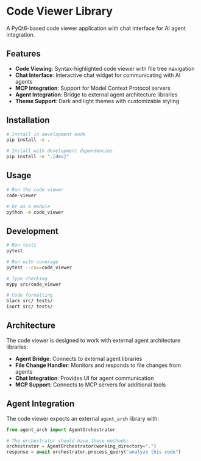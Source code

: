 # Code Viewer Library

A PyQt6-based code viewer application with chat interface for AI agent integration.

## Features

- **Code Viewing**: Syntax-highlighted code viewer with file tree navigation
- **Chat Interface**: Interactive chat widget for communicating with AI agents
- **MCP Integration**: Support for Model Context Protocol servers
- **Agent Integration**: Bridge to external agent architecture libraries
- **Theme Support**: Dark and light themes with customizable styling

## Installation

```bash
# Install in development mode
pip install -e .

# Install with development dependencies
pip install -e ".[dev]"
```

## Usage

```bash
# Run the code viewer
code-viewer

# Or as a module
python -m code_viewer
```

## Development

```bash
# Run tests
pytest

# Run with coverage
pytest --cov=code_viewer

# Type checking
mypy src/code_viewer

# Code formatting
black src/ tests/
isort src/ tests/
```

## Architecture

The code viewer is designed to work with external agent architecture libraries:

- **Agent Bridge**: Connects to external agent libraries
- **File Change Handler**: Monitors and responds to file changes from agents
- **Chat Integration**: Provides UI for agent communication
- **MCP Support**: Connects to MCP servers for additional tools

## Agent Integration

The code viewer expects an external `agent_arch` library with:

```python
from agent_arch import AgentOrchestrator

# The orchestrator should have these methods:
orchestrator = AgentOrchestrator(working_directory=".")
response = await orchestrator.process_query("analyze this code")
``` 
